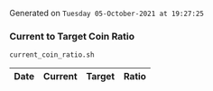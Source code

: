 Generated on `Tuesday 05-October-2021 at 19:27:25`

### Current to Target Coin Ratio
`current_coin_ratio.sh`

Date|Current|Target|Ratio
---|---|---|---
